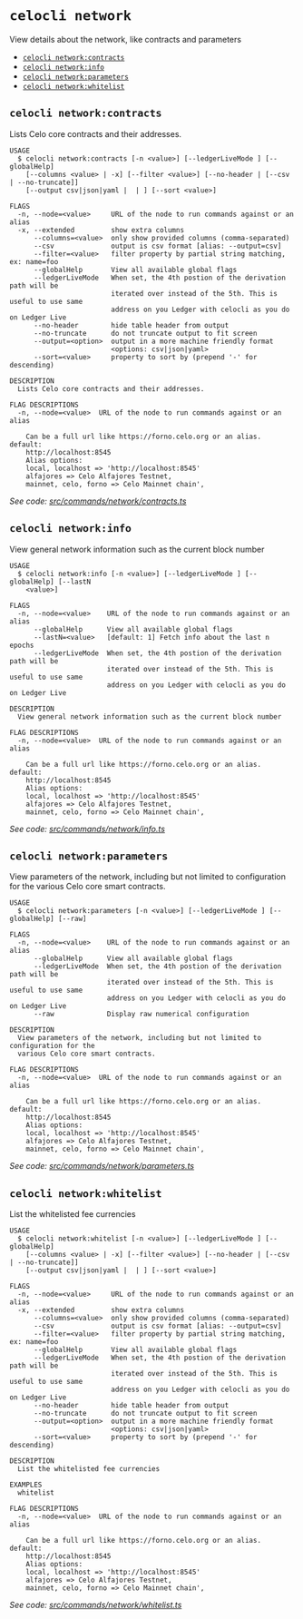 `celocli network`
=================

View details about the network, like contracts and parameters

* [`celocli network:contracts`](#celocli-networkcontracts)
* [`celocli network:info`](#celocli-networkinfo)
* [`celocli network:parameters`](#celocli-networkparameters)
* [`celocli network:whitelist`](#celocli-networkwhitelist)

## `celocli network:contracts`

Lists Celo core contracts and their addresses.

```
USAGE
  $ celocli network:contracts [-n <value>] [--ledgerLiveMode ] [--globalHelp]
    [--columns <value> | -x] [--filter <value>] [--no-header | [--csv | --no-truncate]]
    [--output csv|json|yaml |  | ] [--sort <value>]

FLAGS
  -n, --node=<value>     URL of the node to run commands against or an alias
  -x, --extended         show extra columns
      --columns=<value>  only show provided columns (comma-separated)
      --csv              output is csv format [alias: --output=csv]
      --filter=<value>   filter property by partial string matching, ex: name=foo
      --globalHelp       View all available global flags
      --ledgerLiveMode   When set, the 4th postion of the derivation path will be
                         iterated over instead of the 5th. This is useful to use same
                         address on you Ledger with celocli as you do on Ledger Live
      --no-header        hide table header from output
      --no-truncate      do not truncate output to fit screen
      --output=<option>  output in a more machine friendly format
                         <options: csv|json|yaml>
      --sort=<value>     property to sort by (prepend '-' for descending)

DESCRIPTION
  Lists Celo core contracts and their addresses.

FLAG DESCRIPTIONS
  -n, --node=<value>  URL of the node to run commands against or an alias

    Can be a full url like https://forno.celo.org or an alias. default:
    http://localhost:8545
    Alias options:
    local, localhost => 'http://localhost:8545'
    alfajores => Celo Alfajores Testnet,
    mainnet, celo, forno => Celo Mainnet chain',
```

_See code: [src/commands/network/contracts.ts](https://github.com/celo-org/developer-tooling/tree/master/packages/cli/src/commands/network/contracts.ts)_

## `celocli network:info`

View general network information such as the current block number

```
USAGE
  $ celocli network:info [-n <value>] [--ledgerLiveMode ] [--globalHelp] [--lastN
    <value>]

FLAGS
  -n, --node=<value>    URL of the node to run commands against or an alias
      --globalHelp      View all available global flags
      --lastN=<value>   [default: 1] Fetch info about the last n epochs
      --ledgerLiveMode  When set, the 4th postion of the derivation path will be
                        iterated over instead of the 5th. This is useful to use same
                        address on you Ledger with celocli as you do on Ledger Live

DESCRIPTION
  View general network information such as the current block number

FLAG DESCRIPTIONS
  -n, --node=<value>  URL of the node to run commands against or an alias

    Can be a full url like https://forno.celo.org or an alias. default:
    http://localhost:8545
    Alias options:
    local, localhost => 'http://localhost:8545'
    alfajores => Celo Alfajores Testnet,
    mainnet, celo, forno => Celo Mainnet chain',
```

_See code: [src/commands/network/info.ts](https://github.com/celo-org/developer-tooling/tree/master/packages/cli/src/commands/network/info.ts)_

## `celocli network:parameters`

View parameters of the network, including but not limited to configuration for the various Celo core smart contracts.

```
USAGE
  $ celocli network:parameters [-n <value>] [--ledgerLiveMode ] [--globalHelp] [--raw]

FLAGS
  -n, --node=<value>    URL of the node to run commands against or an alias
      --globalHelp      View all available global flags
      --ledgerLiveMode  When set, the 4th postion of the derivation path will be
                        iterated over instead of the 5th. This is useful to use same
                        address on you Ledger with celocli as you do on Ledger Live
      --raw             Display raw numerical configuration

DESCRIPTION
  View parameters of the network, including but not limited to configuration for the
  various Celo core smart contracts.

FLAG DESCRIPTIONS
  -n, --node=<value>  URL of the node to run commands against or an alias

    Can be a full url like https://forno.celo.org or an alias. default:
    http://localhost:8545
    Alias options:
    local, localhost => 'http://localhost:8545'
    alfajores => Celo Alfajores Testnet,
    mainnet, celo, forno => Celo Mainnet chain',
```

_See code: [src/commands/network/parameters.ts](https://github.com/celo-org/developer-tooling/tree/master/packages/cli/src/commands/network/parameters.ts)_

## `celocli network:whitelist`

List the whitelisted fee currencies

```
USAGE
  $ celocli network:whitelist [-n <value>] [--ledgerLiveMode ] [--globalHelp]
    [--columns <value> | -x] [--filter <value>] [--no-header | [--csv | --no-truncate]]
    [--output csv|json|yaml |  | ] [--sort <value>]

FLAGS
  -n, --node=<value>     URL of the node to run commands against or an alias
  -x, --extended         show extra columns
      --columns=<value>  only show provided columns (comma-separated)
      --csv              output is csv format [alias: --output=csv]
      --filter=<value>   filter property by partial string matching, ex: name=foo
      --globalHelp       View all available global flags
      --ledgerLiveMode   When set, the 4th postion of the derivation path will be
                         iterated over instead of the 5th. This is useful to use same
                         address on you Ledger with celocli as you do on Ledger Live
      --no-header        hide table header from output
      --no-truncate      do not truncate output to fit screen
      --output=<option>  output in a more machine friendly format
                         <options: csv|json|yaml>
      --sort=<value>     property to sort by (prepend '-' for descending)

DESCRIPTION
  List the whitelisted fee currencies

EXAMPLES
  whitelist

FLAG DESCRIPTIONS
  -n, --node=<value>  URL of the node to run commands against or an alias

    Can be a full url like https://forno.celo.org or an alias. default:
    http://localhost:8545
    Alias options:
    local, localhost => 'http://localhost:8545'
    alfajores => Celo Alfajores Testnet,
    mainnet, celo, forno => Celo Mainnet chain',
```

_See code: [src/commands/network/whitelist.ts](https://github.com/celo-org/developer-tooling/tree/master/packages/cli/src/commands/network/whitelist.ts)_
